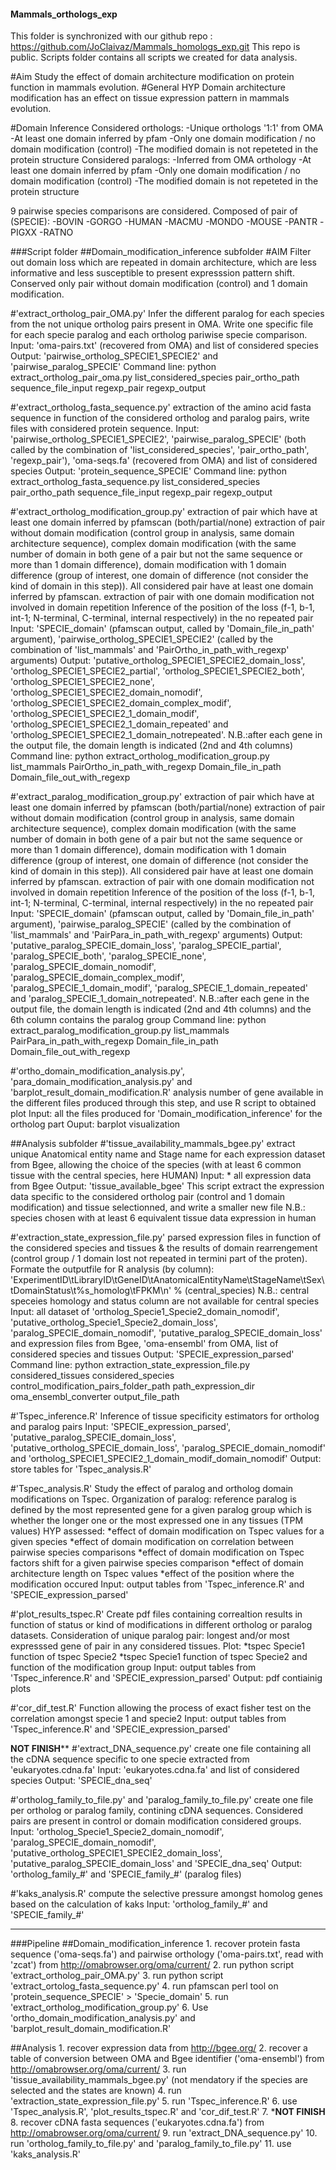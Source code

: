 #### Mammals_orthologs_exp
This folder is synchronized with our github repo : https://github.com/JoClaivaz/Mammals_homologs_exp.git
This repo is public.
Scripts folder contains all scripts we created for data analysis.

#Aim
Study the effect of domain architecture modification on protein function in mammals evolution.
#General HYP
Domain architecture modification has an effect on tissue expression pattern in mammals evolution.

#Domain Inference
Considered orthologs:
  -Unique orthologs '1:1' from OMA
  -At least one domain inferred by pfam
  -Only one domain modification / no domain modification (control)
  -The modified domain is not repeteted in the protein structure
Considered paralogs:
  -Inferred from OMA orthology
  -At least one domain inferred by pfam
  -Only one domain modification / no domain modification (control)
  -The modified domain is not repeteted in the protein structure

9 pairwise species comparisons are considered. Composed of pair of (SPECIE):
	-BOVIN
	-GORGO
	-HUMAN
	-MACMU
	-MONDO
	-MOUSE
	-PANTR
	-PIGXX
	-RATNO


###Script folder
##Domain_modification_inference subfolder
#AIM
Filter out domain loss which are repeated in domain architecture, which are less informative and less susceptible to present expresssion pattern shift. Conserved only pair without domain modification (control) and 1 domain modification.

#'extract_ortholog_pair_OMA.py'
Infer the different paralog for each species from the not unique ortholog pairs present in OMA. Write one specific file for each specie paralog and each ortholog pariwise specie comparison.
Input: 'oma-pairs.txt' (recovered from OMA) and list of considered species
Output: 'pairwise_ortholog_SPECIE1_SPECIE2' and 'pairwise_paralog_SPECIE' 
Command line: python extract_ortholog_pair_oma.py list_considered_species pair_ortho_path sequence_file_input regexp_pair regexp_output

#'extract_ortholog_fasta_sequence.py'
extraction of the amino acid fasta sequence in function of the considered ortholog and paralog pairs, write files with considered protein sequence.
Input: 'pairwise_ortholog_SPECIE1_SPECIE2', 'pairwise_paralog_SPECIE' (both called by the combination of 'list_considered_species', 'pair_ortho_path', 'regexp_pair'), 'oma-seqs.fa' (recovered from OMA) and list of considered species
Output: 'protein_sequence_SPECIE'
Command line: python extract_ortholog_fasta_sequence.py list_considered_species pair_ortho_path sequence_file_input regexp_pair regexp_output

#'extract_ortholog_modification_group.py'
extraction of pair which have at least one domain inferred by pfamscan (both/partial/none)
extraction of pair without domain modification (control group in analysis, same domain architecture sequence), complex domain modification (with the same number of domain in both gene of a pair but not the same sequence or more than 1 domain difference), domain modification with 1 domain difference (group of interest, one domain of difference (not consider the kind of domain in this step)). All considered pair have at least one domain inferred by pfamscan.
extraction of pair with one domain modification not involved in domain repetition
Inference of the position of the loss (f-1, b-1, int-1; N-terminal, C-terminal, internal respectively) in the no repeated pair
Input: 'SPECIE_domain' (pfamscan output, called by 'Domain_file_in_path' argument), 'pairwise_ortholog_SPECIE1_SPECIE2' (called by the combination of 'list_mammals' and 'PairOrtho_in_path_with_regexp' arguments)
Output: 'putative_ortholog_SPECIE1_SPECIE2_domain_loss', 'ortholog_SPECIE1_SPECIE2_partial', 'ortholog_SPECIE1_SPECIE2_both', 'ortholog_SPECIE1_SPECIE2_none', 'ortholog_SPECIE1_SPECIE2_domain_nomodif', 'ortholog_SPECIE1_SPECIE2_domain_complex_modif', 'ortholog_SPECIE1_SPECIE2_1_domain_modif', 'ortholog_SPECIE1_SPECIE2_1_domain_repeated' and 'ortholog_SPECIE1_SPECIE2_1_domain_notrepeated'.
N.B.:after each gene in the output file, the domain length is indicated (2nd and 4th columns)
Command line: python extract_ortholog_modification_group.py list_mammals PairOrtho_in_path_with_regexp Domain_file_in_path Domain_file_out_with_regexp

#'extract_paralog_modification_group.py'
extraction of pair which have at least one domain inferred by pfamscan (both/partial/none)
extraction of pair without domain modification (control group in analysis, same domain architecture sequence), complex domain modification (with the same number of domain in both gene of a pair but not the same sequence or more than 1 domain difference), domain modification with 1 domain difference (group of interest, one domain of difference (not consider the kind of domain in this step)). All considered pair have at least one domain inferred by pfamscan.
extraction of pair with one domain modification not involved in domain repetition
Inference of the position of the loss (f-1, b-1, int-1; N-terminal, C-terminal, internal respectively) in the no repeated pair
Input: 'SPECIE_domain' (pfamscan output, called by 'Domain_file_in_path' argument), 'pairwise_paralog_SPECIE' (called by the combination of 'list_mammals' and 'PairPara_in_path_with_regexp' arguments)
Output: 'putative_paralog_SPECIE_domain_loss', 'paralog_SPECIE_partial', 'paralog_SPECIE_both', 'paralog_SPECIE_none', 'paralog_SPECIE_domain_nomodif', 'paralog_SPECIE_domain_complex_modif', 'paralog_SPECIE_1_domain_modif', 'paralog_SPECIE_1_domain_repeated' and 'paralog_SPECIE_1_domain_notrepeated'.
N.B.:after each gene in the output file, the domain length is indicated (2nd and 4th columns) and the 6th column contains the paralog group
Command line: python extract_paralog_modification_group.py list_mammals PairPara_in_path_with_regexp Domain_file_in_path Domain_file_out_with_regexp

#'ortho_domain_modification_analysis.py', 'para_domain_modification_analysis.py' and 'barplot_result_domain_modification.R'
analysis number of gene available in the different files produced through this step, and use R script to obtained plot
Input: all the files produced for 'Domain_modification_inference' for the ortholog part
Ouput: barplot visualization


##Analysis subfolder
#'tissue_availability_mammals_bgee.py'
extract unique Anatomical entity name and Stage name for each expression dataset from Bgee, allowing the choice of the species (with at least 6 common tissue with the central species, here HUMAN)
Input: * all expression data from Bgee
Output: 'tissue_available_bgee'
This script extract the expression data specific to the considered ortholog pair (control and 1 domain modification) and tissue selectionned, and write a smaller new file
N.B.: species chosen with at least 6 equivalent tissue data expression in human

#'extraction_state_expression_file.py'
parsed expression files in function of the considered species and tissues & the results of domain rearrengement (control group / 1 domain lost not repeated in termini part of the proten). 
Formate the outputfile for R analysis (by column): 'ExperimentID\tLibraryID\tGeneID\tAnatomicalEntityName\tStageName\tSex\tDomainStatus\t%s_homolog\tFPKM\n' % (central_species) 
N.B.: central speceies homology and status column are not available for central species
Input: all dataset of 'ortholog_Specie1_Specie2_domain_nomodif', 'putative_ortholog_Specie1_Specie2_domain_loss', 'paralog_SPECIE_domain_nomodif', 'putative_paralog_SPECIE_domain_loss' and expression files from Bgee, 'oma-ensembl' from OMA, list of considered species and tissues
Output: 'SPECIE_expression_parsed'
Command line: python extraction_state_expression_file.py considered_tissues considered_species control_modification_pairs_folder_path  path_expression_dir oma_ensembl_converter output_file_path

#'Tspec_inference.R'
Inference of tissue specificity estimators for ortholog and paralog pairs
Input: 'SPECIE_expression_parsed', 'putative_paralog_SPECIE_domain_loss', 'putative_ortholog_SPECIE_domain_loss', 'paralog_SPECIE_domain_nomodif' and 'ortholog_SPECIE1_SPECIE2_1_domain_modif_domain_nomodif'
Output: store tables for 'Tspec_analysis.R'

#'Tspec_analysis.R'
Study the effect of paralog and ortholog domain modifications on Tspec.
Organization of paralog: reference paralog is defined by the most represented gene for a given paralog group which is whether the longer one or the most expressed one in any tissues (TPM values)
HYP assessed:
	*effect of domain modification on Tspec values for a given species
	*effect of domain modification on correlation between pairwise species comparisons
	*effect of domain modification on Tspec factors shift for a given pairwise species comparison
	*effect of domain architecture length on Tspec values
	*effect of the position where the modification occured
Input: output tables from 'Tspec_inference.R' and 'SPECIE_expression_parsed'

#'plot_results_tspec.R'
Create pdf files containing correaltion results in function of status or kind of modifications in different ortholog or paralog datasets. 
Consideration of unique paralog pair: longest and/or most expresssed gene of pair in any considered tissues.
Plot:
	*tspec Specie1 function of tspec Specie2
	*tspec Specie1 function of tspec Specie2 and function of the modification group
Input: output tables from 'Tspec_inference.R' and 'SPECIE_expression_parsed'
Output: pdf contiainig plots

#'cor_dif_test.R'
Function allowing the process of exact fisher test on the correlation amongst specie 1 and specie2
Input: output tables from 'Tspec_inference.R' and 'SPECIE_expression_parsed'

******NOT FINISH********
#'extract_DNA_sequence.py'
create one file containing all the cDNA sequence specific to one specie extracted from 'eukaryotes.cdna.fa'
Input: 'eukaryotes.cdna.fa' and list of considered species
Output: 'SPECIE_dna_seq'

#'ortholog_family_to_file.py' and 'paralog_family_to_file.py'
create one file per ortholog or paralog family, contining cDNA sequences. Considered pairs are present in control or domain modification considered groups.
Input: 'ortholog_Specie1_Specie2_domain_nomodif', 'paralog_SPECIE_domain_nomodif', 'putative_ortholog_SPECIE1_SPECIE2_domain_loss', 'putative_paralog_SPECIE_domain_loss' and 'SPECIE_dna_seq'
Output: 'ortholog_family_#' and 'SPECIE_family_#' (paralog files)

#'kaks_analysis.R'
compute the selective pressure amongst homolog genes based on the calculation of kaks
Input: 'ortholog_family_#' and 'SPECIE_family_#'
********************


###Pipeline
##Domain_modification_inference
	1. recover protein fasta sequence ('oma-seqs.fa') and pairwise orthology ('oma-pairs.txt', read with 'zcat') from http://omabrowser.org/oma/current/
	2. run python script 'extract_ortholog_pair_OMA.py'
	3. run python script 'extract_ortolog_fasta_sequence.py'
	4. run pfamscan perl tool on 'protein_sequence_SPECIE' > 'Specie_domain'
	5. run 'extract_ortholog_modification_group.py'
	6. Use 'ortho_domain_modification_analysis.py' and 'barplot_result_domain_modification.R'

##Analysis
	1. recover expression data from http://bgee.org/
	2. recover a table of conversion between OMA and Bgee identifier ('oma-ensembl') from http://omabrowser.org/oma/current/
	3. run 'tissue_availability_mammals_bgee.py' (not mendatory if the species are selected and the states are known)
	4. run 'extraction_state_expression_file.py'
	5. run 'Tspec_inference.R'
	6. use 'Tspec_analysis.R', 'plot_results_tspec.R' and 'cor_dif_test.R'
	7.
	*****NOT FINISH****
	8. recover cDNA fasta sequences ('eukaryotes.cdna.fa') from http://omabrowser.org/oma/current/
	9. run 'extract_DNA_sequence.py'
	10. run 'ortholog_family_to_file.py' and 'paralog_family_to_file.py'
	11. use 'kaks_analysis.R'